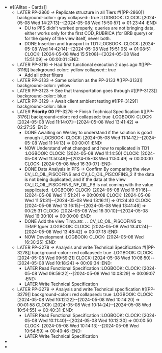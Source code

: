 - #[[Alltax - Cards]]
	- LATER PP-2860 -> Replicate structure in all Tiers #[[PP-2860]]
	  background-color:: gray
	  collapsed:: true
	  :LOGBOOK:
	  CLOCK: [2024-05-08 Wed 14:27:13]--[2024-05-08 Wed 15:50:57] =>  01:23:44
	  :END:
		- DU to PFS didn't worked properly, queries are not bringing data, either works only for the first COD_RUBRICA (for BRB query) or for the query of the view itself, never both.
		- DONE Insertion and transport in TD1
		  :LOGBOOK:
		  CLOCK: [2024-05-08 Wed 14:42:14]--[2024-05-08 Wed 15:51:05] =>  01:08:51
		  CLOCK: [2024-05-08 Wed 15:51:08]--[2024-05-08 Wed 15:51:09] =>  00:00:01
		  :END:
	- LATER PP-3116 -> Had first functional execution 2 days ago #[[PP-3116]]
	  background-color:: yellow
	  collapsed:: true
		- Add all other filters
	- LATER PP-3133 -> Same solution as the PP-3133 #[[PP-3133]]
	  background-color:: yellow
	- LATER PP-3123 -> See that transportation goes through #[[PP-3123]]
	  background-color:: blue
	- LATER PP-3129 -> Await client ambient testing #[[PP-3129]]
	  background-color:: blue
	- LATER **Priority 00** PP-3276 -> Finish Technical Specification #[[PP-3176]]
	  background-color:: red
	  collapsed:: true
	  :LOGBOOK:
	  CLOCK: [2024-05-08 Wed 11:14:07]--[2024-05-08 Wed 13:41:42] =>  02:27:35
	  :END:
		- DONE Awaiting on Wesley to understand if the solution is good enough
		  :LOGBOOK:
		  CLOCK: [2024-05-08 Wed 11:14:12]--[2024-05-08 Wed 11:14:13] =>  00:00:01
		  :END:
		- NOW Understand what changed and how to replicated in TD1
		  :LOGBOOK:
		  CLOCK: [2024-05-08 Wed 11:14:50]
		  CLOCK: [2024-05-08 Wed 11:50:49]--[2024-05-08 Wed 11:50:49] =>  00:00:00
		  CLOCK: [2024-05-08 Wed 16:30:07]
		  :END:
		- DONE Data Analysis in PFS -> Confirm By comparing the view CV_LC_OIL_PISCOFINS and CV_LC_OIL_PISCOFINS_2 if the data is not being duplicated, and if the data at the view CV_LC_OIL_PISCOFINS_NF_OIL_PB is not coming with the value supplicated.
		  :LOGBOOK:
		  CLOCK: [2024-05-08 Wed 11:51:16]--[2024-05-08 Wed 11:51:24] =>  00:00:08
		  CLOCK: [2024-05-08 Wed 11:51:31]--[2024-05-08 Wed 13:16:11] =>  01:24:40
		  CLOCK: [2024-05-08 Wed 13:16:15]--[2024-05-08 Wed 13:41:46] =>  00:25:31
		  CLOCK: [2024-05-08 Wed 16:30:10]--[2024-05-08 Wed 16:30:10] =>  00:00:00
		  :END:
		- DONE Add the view Timp.atr. . . CV_LC_OIL_PISCOFINS to TEMP.fguer
		  :LOGBOOK:
		  CLOCK: [2024-05-08 Wed 13:41:24]--[2024-05-08 Wed 13:48:42] =>  00:07:18
		  :END:
		- NOW Development
		  :LOGBOOK:
		  CLOCK: [2024-05-08 Wed 16:30:25]
		  :END:
	- LATER PP-3278 -> Analysis and write Technical Specification #[[PP-3278]]
	  background-color:: red
	  collapsed:: true
	  :LOGBOOK:
	  CLOCK: [2024-05-08 Wed 09:59:21]
	  CLOCK: [2024-05-08 Wed 10:08:50]--[2024-05-08 Wed 10:18:24] =>  00:09:34
	  :END:
		- LATER Read Functional Specification
		  :LOGBOOK:
		  CLOCK: [2024-05-08 Wed 09:59:22]--[2024-05-08 Wed 10:08:29] =>  00:09:07
		  :END:
		- LATER Write Technical Specification
	- LATER PP-3279 -> Analysis and write Technical specification #[[PP-3279]]
	  background-color:: red
	  collapsed:: true
	  :LOGBOOK:
	  CLOCK: [2024-05-08 Wed 10:12:22]--[2024-05-08 Wed 10:14:20] =>  00:01:58
	  CLOCK: [2024-05-08 Wed 10:14:24]--[2024-05-08 Wed 10:54:55] =>  00:40:31
	  :END:
		- LATER Read Functional Specification
		  :LOGBOOK:
		  CLOCK: [2024-05-08 Wed 10:11:40]--[2024-05-08 Wed 10:12:30] =>  00:00:50
		  CLOCK: [2024-05-08 Wed 10:14:13]--[2024-05-08 Wed 10:54:59] =>  00:40:46
		  :END:
		- LATER Write Technical Specification
-
-